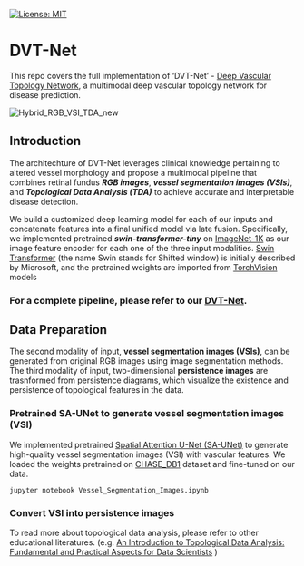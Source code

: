 [![License: MIT](https://img.shields.io/badge/License-MIT-yellow.svg)](https://opensource.org/licenses/MIT)


# DVT-Net
This repo covers the full implementation of  ‘DVT-Net’ - [Deep Vascular Topology Network](https://github.com/TianYe10/DVT-Net/), a multimodal deep vascular topology network for disease prediction.

![Hybrid_RGB_VSI_TDA_new](https://user-images.githubusercontent.com/117670714/205598352-355f5a4f-cf25-4c87-b90b-1f58b787d801.png)


## Introduction

The architechture of DVT-Net leverages clinical knowledge pertaining to altered vessel morphology and propose a multimodal pipeline that combines retinal fundus ***RGB images***, ***vessel segmentation images (VSIs)***, and ***Topological Data Analysis (TDA)*** to achieve accurate and interpretable disease detection. 

We build a customized deep learning model for each of our inputs and concatenate features into a final unified model via late fusion. Specifically, we implemented pretrained ***swin-transformer-tiny*** on [ImageNet-1K](https://huggingface.co/datasets/imagenet-1k) as our image feature encoder for each one of the three input modalities. [Swin Transformer](https://arxiv.org/pdf/2103.14030.pdf) (the name Swin stands for Shifted window) is initially described by Microsoft, and the pretrained weights are imported from [TorchVision](https://pytorch.org/vision/main/models/generated/torchvision.models.swin_t.html#torchvision.models.swin_t) models

### For a complete pipeline, please refer to our [DVT-Net](https://github.com/TianYe10/DVT-Net/tree/main/DVT-NET).



## Data Preparation

The second modality of input, **vessel segmentation images (VSIs)**, can be generated from original RGB images using image segmentation methods. The third modality of input, two-dimensional **persistence images** are trasnformed from persistence diagrams, which visualize the existence and persistence of topological features in
the data.

### Pretrained SA-UNet to generate vessel segmentation images (VSI)

We implemented pretrained [Spatial Attention U-Net (SA-UNet)](https://arxiv.org/abs/2004.03696) to generate high-quality vessel segmentation images (VSI) with vascular features. We loaded the weights pretrained on [CHASE_DB1](https://paperswithcode.com/dataset/chase-db1) dataset and fine-tuned on our data.

```
jupyter notebook Vessel_Segmentation_Images.ipynb
```

### Convert VSI into persistence images



To read more about topological data analysis, please refer to other educational literatures. 
(e.g. [An Introduction to Topological Data Analysis: Fundamental and Practical Aspects for Data Scientists](https://www.frontiersin.org/articles/10.3389/frai.2021.667963/full)  )
